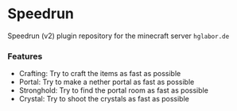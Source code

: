 # Speedrun
Speedrun (v2) plugin repository for the minecraft server `hglabor.de`
### Features
- Crafting: Try to craft the items as fast as possible
- Portal: Try to make a nether portal as fast as possible
- Stronghold: Try to find the portal room as fast as possible
- Crystal: Try to shoot the crystals as fast as possible
